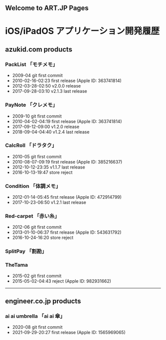 
## Welcome to ART.JP Pages

# iOS/iPadOS アプリケーション開発履歴

## azukid.com products

### PackList 「モチメモ」

- 2009-04 git first commit
- 2010-02-16-02:23 first release (Apple ID: 363741814)
- 2012-03-28-02:50 v2.0.0 release
- 2017-09-28-03:10 v2.1.3 last release

### PayNote 「クレメモ」

- 2009-10 git first commit
- 2010-04-02-04:19 first release (Apple ID: 363741814)
- 2017-09-12-09:00 v1.2.0 release
- 2018-09-04-04:40 v1.2.4 last release

### CalcRoll 「ドラタク」

- 2010-05 git first commit
- 2010-08-07-09:19 first release (Apple ID: 385216637)
- 2012-10-12-23:35 v1.1.7 last release
- 2016-10-13-19:47 store reject

### Condition 「体調メモ」

- 2012-01-14-05:45 first release (Apple ID: 472914799)
- 2017-10-23-06:50 v1.2.1 last release


### Red-carpet 「赤い糸」

- 2012-06 git first commit
- 2013-01-10-06:37 first release (Apple ID: 543631792)
- 2016-10-24-16:20 store reject

### SplitPay 「割勘」


### TheTama

- 2015-02 git first commit
- 2015-05-02-04:43 reject (Apple ID: 982931662)


---
## engineer.co.jp products

### ai ai umbrella 「ai ai 傘」

- 2020-08 git first commit
- 2021-09-29-20:27 first release (Apple ID: 1565969065)


